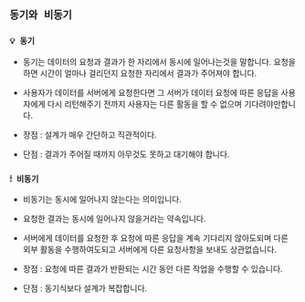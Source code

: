 ## `동기와 비동기`

### `💡 동기`

- 동기는 데이터의 요청과 결과가 한 자리에서 동시에 일어나는것을 말합니다.
요청을 하면 시간이 얼마나 걸리던지 요청한 자리에서 결과가 주어져야 합니다.

- 사용자가 데이터를 서버에게 요청한다면 그 서버가 데이터 요청에 따른 응답을 사용자에게 다시 리턴해주기 전까지 사용자는 다른 활동을 할 수 없으며 기다려야만합니다.

- 장점 : 설계가 매우 간단하고 직관적이다.
- 단점 : 결과가 주어질 때까지 아무것도 못하고 대기해야 합니다.

### `🕯 비동기`

-  비동기는 동시에 일어나지 않는다는 의미입니다.

- 요청한 결과는 동시에 일어나지 않을거라는 약속입니다.

- 서버에게 데이터를 요청한 후 요청에 따른 응답을 계속 기다리지 않아도되며 다른 외부 활동을 수행하여도되고 서버에게 다른 요청사항을 보내도 상관없습니다.

- 장점 : 요청에 따른 결과가 반환되는 시간 동안 다른 작업을 수행할 수 있습니다.
- 단점 : 동기식보다 설계가 복잡합니다.
